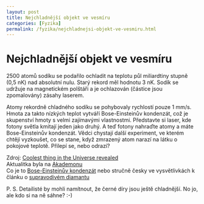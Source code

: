 ```yaml
---
layout: post
title: Nejchladnější objekt ve vesmíru
categories: [Fyzika]
permalink: /fyzika/nejchladnejsi-objekt-ve-vesmiru.html
---
```

# Nejchladnější objekt ve vesmíru

2500 atomů sodíku se podařilo ochladit na teplotu půl miliardtiny stupně (0,5 nK) nad absolutní nulu. Starý rekord měl hodnotu 3 nK. Sodík se udržuje na magnetickém polštáři a je ochlazován (částice jsou zpomalovány) zásahy laserem.

Atomy rekordně chladného sodíku se pohybovaly rychlostí pouze 1 mm/s. Hmota za takto nízkých teplot vytváří Bose-Einsteinův kondenzát, což je skupenství hmoty s velmi zajímavými vlastnostmi. Představte si laser, kde fotony světla kmitají jeden jako druhý. A teď fotony nahraďte atomy a máte Bose-Einsteinův kondenzát. Vědci chystají další experiment, ve kterém chtějí vyzkoušet, co se stane, když zmrazený atom narazí na látku o pokojové teplotě. Přilepí se, nebo odrazí?

Zdroj: [Coolest thing in the Universe revealed](http://www.newscientist.com/news/news.jsp?id=ns99994164)  
Aktualitka byla na [Akademonu](http://www.akademon.cz/)  
Co je to [Bose-Einsteinův kondenzát](http://www.wikipedia.org/wiki/Bose-Einstein_condensate) nebo stručně česky ve vysvětlivkách k článku o [supravodivém diamantu](http://www.aldebaran.cz/bulletin/2003_22_dia.html)

P. S. Detailisté by mohli namítnout, že černé díry jsou ještě chladnější. No jo, ale kdo si na ně sáhne? :-)

